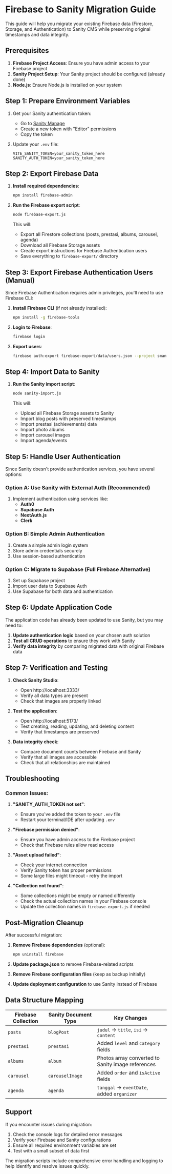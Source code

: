 # Firebase to Sanity Migration Guide

This guide will help you migrate your existing Firebase data (Firestore, Storage, and Authentication) to Sanity CMS while preserving original timestamps and data integrity.

## Prerequisites

1. **Firebase Project Access**: Ensure you have admin access to your Firebase project
2. **Sanity Project Setup**: Your Sanity project should be configured (already done)
3. **Node.js**: Ensure Node.js is installed on your system

## Step 1: Prepare Environment Variables

1. Get your Sanity authentication token:
   - Go to [Sanity Manage](https://sanity.io/manage/personal/tokens)
   - Create a new token with "Editor" permissions
   - Copy the token

2. Update your `.env` file:
   ```env
   VITE_SANITY_TOKEN=your_sanity_token_here
   SANITY_AUTH_TOKEN=your_sanity_token_here
   ```

## Step 2: Export Firebase Data

1. **Install required dependencies**:
   ```bash
   npm install firebase-admin
   ```

2. **Run the Firebase export script**:
   ```bash
   node firebase-export.js
   ```

   This will:
   - Export all Firestore collections (posts, prestasi, albums, carousel, agenda)
   - Download all Firebase Storage assets
   - Create export instructions for Firebase Authentication users
   - Save everything to `firebase-export/` directory

## Step 3: Export Firebase Authentication Users (Manual)

Since Firebase Authentication requires admin privileges, you'll need to use Firebase CLI:

1. **Install Firebase CLI** (if not already installed):
   ```bash
   npm install -g firebase-tools
   ```

2. **Login to Firebase**:
   ```bash
   firebase login
   ```

3. **Export users**:
   ```bash
   firebase auth:export firebase-export/data/users.json --project sman1banjarangkan-d25d1
   ```

## Step 4: Import Data to Sanity

1. **Run the Sanity import script**:
   ```bash
   node sanity-import.js
   ```

   This will:
   - Upload all Firebase Storage assets to Sanity
   - Import blog posts with preserved timestamps
   - Import prestasi (achievements) data
   - Import photo albums
   - Import carousel images
   - Import agenda/events

## Step 5: Handle User Authentication

Since Sanity doesn't provide authentication services, you have several options:

### Option A: Use Sanity with External Auth (Recommended)
1. Implement authentication using services like:
   - **Auth0**
   - **Supabase Auth**
   - **NextAuth.js**
   - **Clerk**

### Option B: Simple Admin Authentication
1. Create a simple admin login system
2. Store admin credentials securely
3. Use session-based authentication

### Option C: Migrate to Supabase (Full Firebase Alternative)
1. Set up Supabase project
2. Import user data to Supabase Auth
3. Use Supabase for both data and authentication

## Step 6: Update Application Code

The application code has already been updated to use Sanity, but you may need to:

1. **Update authentication logic** based on your chosen auth solution
2. **Test all CRUD operations** to ensure they work with Sanity
3. **Verify data integrity** by comparing migrated data with original Firebase data

## Step 7: Verification and Testing

1. **Check Sanity Studio**:
   - Open http://localhost:3333/
   - Verify all data types are present
   - Check that images are properly linked

2. **Test the application**:
   - Open http://localhost:5173/
   - Test creating, reading, updating, and deleting content
   - Verify that timestamps are preserved

3. **Data integrity check**:
   - Compare document counts between Firebase and Sanity
   - Verify that all images are accessible
   - Check that all relationships are maintained

## Troubleshooting

### Common Issues:

1. **"SANITY_AUTH_TOKEN not set"**:
   - Ensure you've added the token to your `.env` file
   - Restart your terminal/IDE after updating `.env`

2. **"Firebase permission denied"**:
   - Ensure you have admin access to the Firebase project
   - Check that Firebase rules allow read access

3. **"Asset upload failed"**:
   - Check your internet connection
   - Verify Sanity token has proper permissions
   - Some large files might timeout - retry the import

4. **"Collection not found"**:
   - Some collections might be empty or named differently
   - Check the actual collection names in your Firebase console
   - Update the collection names in `firebase-export.js` if needed

## Post-Migration Cleanup

After successful migration:

1. **Remove Firebase dependencies** (optional):
   ```bash
   npm uninstall firebase
   ```

2. **Update package.json** to remove Firebase-related scripts

3. **Remove Firebase configuration files** (keep as backup initially)

4. **Update deployment configuration** to use Sanity instead of Firebase

## Data Structure Mapping

| Firebase Collection | Sanity Document Type | Key Changes |
|-------------------|---------------------|-------------|
| `posts` | `blogPost` | `judul` → `title`, `isi` → `content` |
| `prestasi` | `prestasi` | Added `level` and `category` fields |
| `albums` | `album` | Photos array converted to Sanity image references |
| `carousel` | `carouselImage` | Added `order` and `isActive` fields |
| `agenda` | `agenda` | `tanggal` → `eventDate`, added `organizer` |

## Support

If you encounter issues during migration:

1. Check the console logs for detailed error messages
2. Verify your Firebase and Sanity configurations
3. Ensure all required environment variables are set
4. Test with a small subset of data first

The migration scripts include comprehensive error handling and logging to help identify and resolve issues quickly.